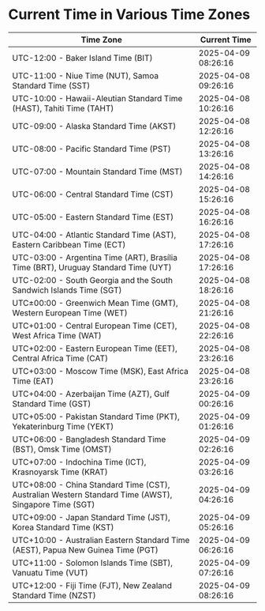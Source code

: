 # Current Time in Various Time Zones

| Time Zone | Current Time |
|-----------|--------------|
| UTC-12:00 - Baker Island Time (BIT) | 2025-04-09 08:26:16 |
| UTC-11:00 - Niue Time (NUT), Samoa Standard Time (SST) | 2025-04-08 09:26:16 |
| UTC-10:00 - Hawaii-Aleutian Standard Time (HAST), Tahiti Time (TAHT) | 2025-04-08 10:26:16 |
| UTC-09:00 - Alaska Standard Time (AKST) | 2025-04-08 12:26:16 |
| UTC-08:00 - Pacific Standard Time (PST) | 2025-04-08 13:26:16 |
| UTC-07:00 - Mountain Standard Time (MST) | 2025-04-08 14:26:16 |
| UTC-06:00 - Central Standard Time (CST) | 2025-04-08 15:26:16 |
| UTC-05:00 - Eastern Standard Time (EST) | 2025-04-08 16:26:16 |
| UTC-04:00 - Atlantic Standard Time (AST), Eastern Caribbean Time (ECT) | 2025-04-08 17:26:16 |
| UTC-03:00 - Argentina Time (ART), Brasília Time (BRT), Uruguay Standard Time (UYT) | 2025-04-08 17:26:16 |
| UTC-02:00 - South Georgia and the South Sandwich Islands Time (SGT) | 2025-04-08 18:26:16 |
| UTC±00:00 - Greenwich Mean Time (GMT), Western European Time (WET) | 2025-04-08 21:26:16 |
| UTC+01:00 - Central European Time (CET), West Africa Time (WAT) | 2025-04-08 22:26:16 |
| UTC+02:00 - Eastern European Time (EET), Central Africa Time (CAT) | 2025-04-08 23:26:16 |
| UTC+03:00 - Moscow Time (MSK), East Africa Time (EAT) | 2025-04-08 23:26:16 |
| UTC+04:00 - Azerbaijan Time (AZT), Gulf Standard Time (GST) | 2025-04-09 00:26:16 |
| UTC+05:00 - Pakistan Standard Time (PKT), Yekaterinburg Time (YEKT) | 2025-04-09 01:26:16 |
| UTC+06:00 - Bangladesh Standard Time (BST), Omsk Time (OMST) | 2025-04-09 02:26:16 |
| UTC+07:00 - Indochina Time (ICT), Krasnoyarsk Time (KRAT) | 2025-04-09 03:26:16 |
| UTC+08:00 - China Standard Time (CST), Australian Western Standard Time (AWST), Singapore Time (SGT) | 2025-04-09 04:26:16 |
| UTC+09:00 - Japan Standard Time (JST), Korea Standard Time (KST) | 2025-04-09 05:26:16 |
| UTC+10:00 - Australian Eastern Standard Time (AEST), Papua New Guinea Time (PGT) | 2025-04-09 06:26:16 |
| UTC+11:00 - Solomon Islands Time (SBT), Vanuatu Time (VUT) | 2025-04-09 07:26:16 |
| UTC+12:00 - Fiji Time (FJT), New Zealand Standard Time (NZST) | 2025-04-09 08:26:16 |
